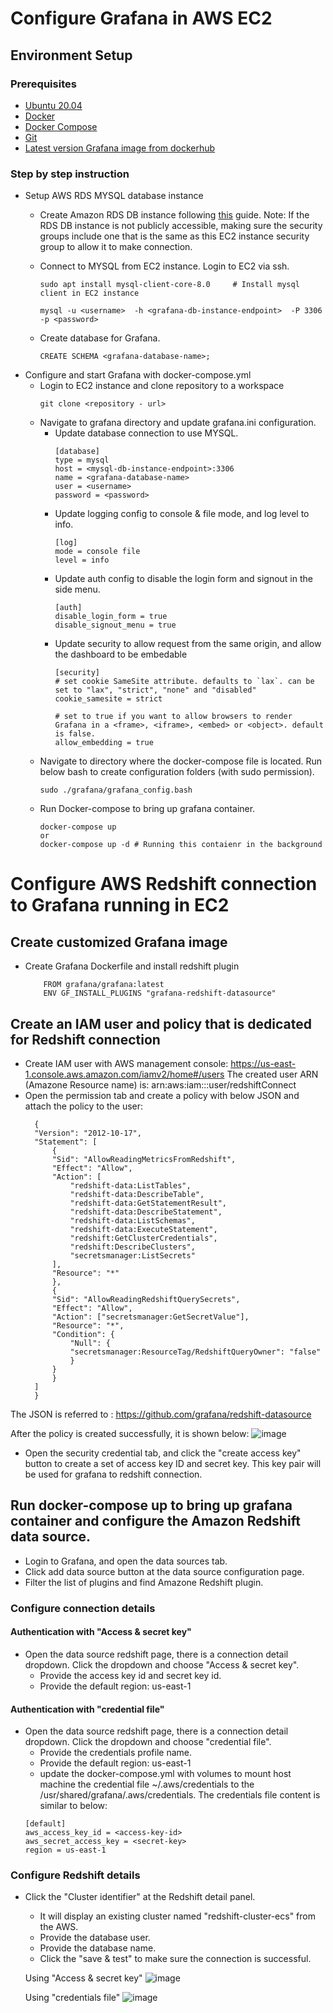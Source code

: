 # Configure Grafana in AWS EC2
## Environment Setup
### Prerequisites
- [Ubuntu 20.04](https://releases.ubuntu.com/20.04/)
- [Docker](https://docs.docker.com/engine/install/)
- [Docker Compose](https://docs.docker.com/compose/install/)
- [Git](https://git-scm.com/book/en/v2/Getting-Started-Installing-Git)
- [Latest version Grafana image from dockerhub](https://hub.docker.com/r/grafana/grafana/tags)

### Step by step instruction
- Setup AWS RDS MYSQL database instance
    - Create Amazon RDS DB instance following [this](https://docs.aws.amazon.com/AmazonRDS/latest/UserGuide/USER_CreateDBInstance.html) guide. Note: If the RDS DB instance is not publicly accessible, making sure the security groups include one that is the same as this EC2 instance security group to allow it to make connection.

    - Connect to MYSQL from EC2 instance. Login to EC2 via ssh.
        ```    
        sudo apt install mysql-client-core-8.0     # Install mysql client in EC2 instance
        
        mysql -u <username>  -h <grafana-db-instance-endpoint>  -P 3306 -p <password>
        ```
    - Create database for Grafana. 
        ```
        CREATE SCHEMA <grafana-database-name>;
        ```
- Configure and start Grafana with docker-compose.yml
    - Login to EC2 instance and clone repository to a workspace
        ```
        git clone <repository - url>
        ```
    - Navigate to grafana directory and update grafana.ini configuration.
        - Update database connection to use MYSQL.
            ```
            [database]
            type = mysql
            host = <mysql-db-instance-endpoint>:3306
            name = <grafana-database-name>
            user = <username>
            password = <password>
            ```
        - Update logging config to console & file mode, and log level to info.
            ```
            [log]
            mode = console file
            level = info
            ```
        - Update auth config to disable the login form and signout in the side menu.
            ```
            [auth]
            disable_login_form = true
            disable_signout_menu = true
            ```
        - Update security to allow request from the same origin, and allow the dashboard to be embedable
            ```
            [security]
            # set cookie SameSite attribute. defaults to `lax`. can be set to "lax", "strict", "none" and "disabled"
            cookie_samesite = strict

            # set to true if you want to allow browsers to render Grafana in a <frame>, <iframe>, <embed> or <object>. default is false.
            allow_embedding = true
            ```
    - Navigate to directory where the docker-compose file is located. Run below bash to create configuration folders (with sudo permission).
        ```
        sudo ./grafana/grafana_config.bash
        ```
    - Run Docker-compose to bring up grafana container.
        ```
        docker-compose up
        or
        docker-compose up -d # Running this contaienr in the background
        ```

# Configure AWS Redshift connection to Grafana running in EC2
## Create customized Grafana image
- Create Grafana Dockerfile and install redshift plugin
    ```
        FROM grafana/grafana:latest
        ENV GF_INSTALL_PLUGINS "grafana-redshift-datasource"
    ```
## Create an IAM user and policy that is dedicated for Redshift connection
- Create IAM user with AWS management console: https://us-east-1.console.aws.amazon.com/iamv2/home#/users
  The created user ARN (Amazone Resource name) is: arn:aws:iam::<ID>:user/redshiftConnect
- Open the permission tab and create a policy with below JSON and attach the policy to the user:
  ```
    {
    "Version": "2012-10-17",
    "Statement": [
        {
        "Sid": "AllowReadingMetricsFromRedshift",
        "Effect": "Allow",
        "Action": [
            "redshift-data:ListTables",
            "redshift-data:DescribeTable",
            "redshift-data:GetStatementResult",
            "redshift-data:DescribeStatement",
            "redshift-data:ListSchemas",
            "redshift-data:ExecuteStatement",
            "redshift:GetClusterCredentials",
            "redshift:DescribeClusters",
            "secretsmanager:ListSecrets"
        ],
        "Resource": "*"
        },
        {
        "Sid": "AllowReadingRedshiftQuerySecrets",
        "Effect": "Allow",
        "Action": ["secretsmanager:GetSecretValue"],
        "Resource": "*",
        "Condition": {
            "Null": {
            "secretsmanager:ResourceTag/RedshiftQueryOwner": "false"
            }
        }
        }
    ]
    }
  ```
 The JSON is referred to : https://github.com/grafana/redshift-datasource
 
 After the policy is created successfully, it is shown below:
    ![image](https://user-images.githubusercontent.com/62157949/181350481-c20ace25-da8c-4736-9f91-51f32c1b8161.png)

  

- Open the security credential tab, and click the "create access key" button to create a set of access key ID and secret key. This key pair will be used for grafana to redshift connection.

## Run docker-compose up to bring up grafana container and configure the Amazon Redshift data source.
- Login to Grafana, and open the data sources tab.
- Click add data source button at the data source configuration page. 
- Filter the list of plugins and find Amazone Redshift plugin.

### Configure connection details
#### Authentication with "Access & secret key"
- Open the data source redshift page, there is a connection detail dropdown. Click the dropdown and choose "Access & secret key".
    - Provide the access key id and secret key id. 
    - Provide the default region: us-east-1
#### Authentication with "credential file"
- Open the data source redshift page, there is a connection detail dropdown. Click the dropdown and choose "credential file".
    - Provide the credentials profile name. 
    - Provide the default region: us-east-1
    - update the docker-compose.yml with volumes to mount host machine the credential file ~/.aws/credentials to the /usr/shared/grafana/.aws/credentials. The credentials file content is similar to below:
    ```
    [default]
    aws_access_key_id = <access-key-id>
    aws_secret_access_key = <secret-key>
    region = us-east-1
    ``` 

### Configure Redshift details 
- Click the "Cluster identifier" at the Redshift detail panel.
    - It will display an existing cluster named "redshift-cluster-ecs" from the AWS.
    - Provide the database user.
    - Provide the database name. 
    - Click the "save & test" to make sure the connection is successful.
    
    Using "Access & secret key"
    ![image](https://user-images.githubusercontent.com/62157949/181349704-c9c471ef-143b-4183-8283-e2d756ab80f5.png)
   
    Using "credentials file"
    ![image](https://user-images.githubusercontent.com/62157949/181591323-bac5be52-7428-41c0-a88b-6bb87a80e371.png)



